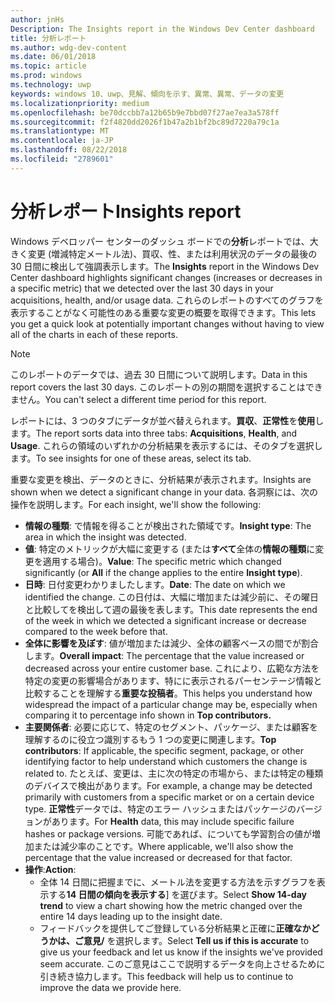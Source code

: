 ```yaml
---
author: jnHs
Description: The Insights report in the Windows Dev Center dashboard
title: 分析レポート
ms.author: wdg-dev-content
ms.date: 06/01/2018
ms.topic: article
ms.prod: windows
ms.technology: uwp
keywords: windows 10、uwp、見解、傾向を示す、異常、異常、データの変更
ms.localizationpriority: medium
ms.openlocfilehash: be70dccbb7a12b65b9e7bbd07f27ae7ea3a578ff
ms.sourcegitcommit: f2f4820dd2026f1b47a2b1bf2bc89d7220a79c1a
ms.translationtype: MT
ms.contentlocale: ja-JP
ms.lasthandoff: 08/22/2018
ms.locfileid: "2789601"
---
```

# <a name="insights-report"></a><span data-ttu-id="38ed3-103">分析レポート</span><span class="sxs-lookup"><span data-stu-id="38ed3-103">Insights report</span></span>


<span data-ttu-id="38ed3-104">Windows デベロッパー センターのダッシュ ボードでの**分析**レポートでは、大きく変更 (増減特定メートル法)、買収、性、または利用状況のデータの最後の 30 日間に検出して強調表示します。</span><span class="sxs-lookup"><span data-stu-id="38ed3-104">The **Insights** report in the Windows Dev Center dashboard highlights significant changes (increases or decreases in a specific metric) that we detected over the last 30 days in your acquisitions, health, and/or usage data.</span></span> <span data-ttu-id="38ed3-105">これらのレポートのすべてのグラフを表示することがなく可能性のある重要な変更の概要を取得できます。</span><span class="sxs-lookup"><span data-stu-id="38ed3-105">This lets you get a quick look at potentially important changes without having to view all of the charts in each of these reports.</span></span>

> [!NOTE]
> <span data-ttu-id="38ed3-106">このレポートのデータでは、過去 30 日間について説明します。</span><span class="sxs-lookup"><span data-stu-id="38ed3-106">Data in this report covers the last 30 days.</span></span> <span data-ttu-id="38ed3-107">このレポートの別の期間を選択することはできません。</span><span class="sxs-lookup"><span data-stu-id="38ed3-107">You can't select a different time period for this report.</span></span>

<span data-ttu-id="38ed3-108">レポートには、3 つのタブにデータが並べ替えられます。**買収**、**正常性**を**使用**します。</span><span class="sxs-lookup"><span data-stu-id="38ed3-108">The report sorts data into three tabs: **Acquisitions**, **Health**, and **Usage**.</span></span> <span data-ttu-id="38ed3-109">これらの領域のいずれかの分析結果を表示するには、そのタブを選択します。</span><span class="sxs-lookup"><span data-stu-id="38ed3-109">To see insights for one of these areas, select its tab.</span></span>

<span data-ttu-id="38ed3-110">重要な変更を検出、データのときに、分析結果が表示されます。</span><span class="sxs-lookup"><span data-stu-id="38ed3-110">Insights are shown when we detect a significant change in your data.</span></span> <span data-ttu-id="38ed3-111">各洞察には、次の操作を説明します。</span><span class="sxs-lookup"><span data-stu-id="38ed3-111">For each insight, we'll show the following:</span></span>
- <span data-ttu-id="38ed3-112">**情報の種類**: で情報を得ることが検出された領域です。</span><span class="sxs-lookup"><span data-stu-id="38ed3-112">**Insight type**: The area in which the insight was detected.</span></span>
- <span data-ttu-id="38ed3-113">**値**: 特定のメトリックが大幅に変更する (または**すべて**全体の**情報の種類**に変更を適用する場合)。</span><span class="sxs-lookup"><span data-stu-id="38ed3-113">**Value**: The specific metric which changed significantly (or **All** if the change applies to the entire **Insight type**).</span></span>
- <span data-ttu-id="38ed3-114">**日時**: 日付変更わかりましたします。</span><span class="sxs-lookup"><span data-stu-id="38ed3-114">**Date**: The date on which we identified the change.</span></span> <span data-ttu-id="38ed3-115">この日付は、大幅に増加または減少前に、その曜日と比較してを検出して週の最後を表します。</span><span class="sxs-lookup"><span data-stu-id="38ed3-115">This date represents the end of the week in which we detected a significant increase or decrease compared to the week before that.</span></span>
- <span data-ttu-id="38ed3-116">**全体に影響を及ぼす**: 値が増加または減少、全体の顧客ベースの間でが割合します。</span><span class="sxs-lookup"><span data-stu-id="38ed3-116">**Overall impact**: The percentage that the value increased or decreased across your entire customer base.</span></span> <span data-ttu-id="38ed3-117">これにより、広範な方法を特定の変更の影響場合があります、特にに表示されるパーセンテージ情報と比較することを理解する**重要な投稿者**。</span><span class="sxs-lookup"><span data-stu-id="38ed3-117">This helps you understand how widespread the impact of a particular change may be, especially when comparing it to percentage info shown in **Top contributors.**</span></span>
- <span data-ttu-id="38ed3-118">**主要関係者**: 必要に応じて、特定のセグメント、パッケージ、または顧客を理解するのに役立つ識別するもう 1 つの変更に関連します。</span><span class="sxs-lookup"><span data-stu-id="38ed3-118">**Top contributors**: If applicable, the specific segment, package, or other identifying factor to help understand which customers the change is related to.</span></span> <span data-ttu-id="38ed3-119">たとえば、変更は、主に次の特定の市場から、または特定の種類のデバイスで検出があります。</span><span class="sxs-lookup"><span data-stu-id="38ed3-119">For example, a change may be detected primarily with customers from a specific market or on a certain device type.</span></span> <span data-ttu-id="38ed3-120">**正常性**データでは、特定のエラー ハッシュまたはパッケージのバージョンがあります。</span><span class="sxs-lookup"><span data-stu-id="38ed3-120">For **Health** data, this may include specific failure hashes or package versions.</span></span> <span data-ttu-id="38ed3-121">可能であれば、についても学習割合の値が増加または減少率のことです。</span><span class="sxs-lookup"><span data-stu-id="38ed3-121">Where applicable, we'll also show the percentage that the value increased or decreased for that factor.</span></span>
- <span data-ttu-id="38ed3-122">**操作**:</span><span class="sxs-lookup"><span data-stu-id="38ed3-122">**Action**:</span></span>
   - <span data-ttu-id="38ed3-123">全体 14 日間に把握までに、メートル法を変更する方法を示すグラフを表示する**14 日間の傾向を表示する**] を選びます。</span><span class="sxs-lookup"><span data-stu-id="38ed3-123">Select **Show 14-day trend** to view a chart showing how the metric changed over the entire 14 days leading up to the insight date.</span></span>
   - <span data-ttu-id="38ed3-124">フィードバックを提供してご登録している分析結果と正確に**正確なかどうかは、ご意見/** を選択します。</span><span class="sxs-lookup"><span data-stu-id="38ed3-124">Select **Tell us if this is accurate** to give us your feedback and let us know if the insights we've provided seem accurate.</span></span> <span data-ttu-id="38ed3-125">このご意見はここで説明するデータを向上させるために引き続き協力します。</span><span class="sxs-lookup"><span data-stu-id="38ed3-125">This feedback will help us to continue to improve the data we provide here.</span></span> 

